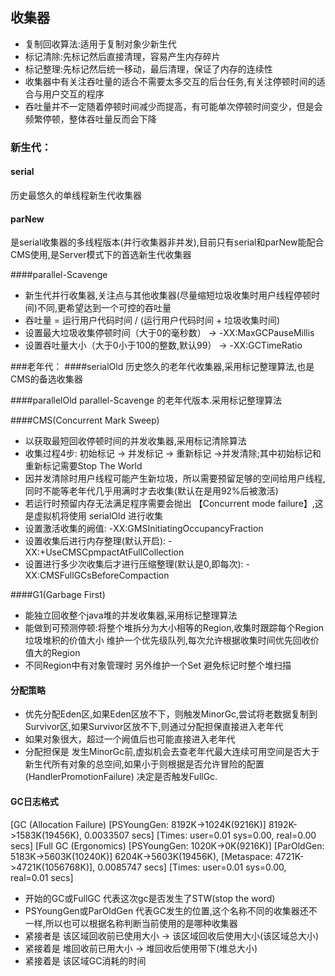 ## 收集器
 - 复制回收算法:适用于复制对象少新生代
 - 标记清除:先标记然后直接清理，容易产生内存碎片
 - 标记整理:先标记然后统一移动，最后清理，保证了内存的连续性
 - 收集器中有关注吞吐量的适合不需要太多交互的后台任务,有关注停顿时间的适合与用户交互的程序
 - 吞吐量并不一定随着停顿时间减少而提高，有可能单次停顿时间变少，但是会频繁停顿，整体吞吐量反而会下降
### 新生代：
#### serial
历史最悠久的单线程新生代收集器

#### parNew
是serial收集器的多线程版本(并行收集器非并发),目前只有serial和parNew能配合CMS使用,是Server模式下的首选新生代收集器

####parallel-Scavenge
- 新生代并行收集器,关注点与其他收集器(尽量缩短垃圾收集时用户线程停顿时间)不同,更希望达到一个可控的吞吐量
- 吞吐量 = 运行用户代码时间 / (运行用户代码时间 + 垃圾收集时间)
- 设置最大垃圾收集停顿时间（大于0的毫秒数） -> -XX:MaxGCPauseMillis 
- 设置吞吐量大小（大于0小于100的整数,默认99） -> -XX:GCTimeRatio

###老年代：
####serialOld
历史悠久的老年代收集器,采用标记整理算法,也是CMS的备选收集器

####parallelOld
parallel-Scavenge 的老年代版本.采用标记整理算法

####CMS(Concurrent Mark Sweep)
- 以获取最短回收停顿时间的并发收集器,采用标记清除算法
- 收集过程4步: 初始标记 -> 并发标记 -> 重新标记 ->并发清除;其中初始标记和重新标记需要Stop The World
- 因并发清除时用户线程可能产生新垃圾，所以需要预留足够的空间给用户线程,同时不能等老年代几乎用满时才去收集(默认在是用92%后被激活)
- 若运行时预留内存无法满足程序需要会抛出 【Concurrent mode failure】,这是虚拟机将使用 serialOld 进行收集
- 设置激活收集的阙值: -XX:GMSInitiatingOccupancyFraction
- 设置收集后进行内存整理(默认开启): -XX:+UseCMSCpmpactAtFullCollection
- 设置进行多少次收集后才进行压缩整理(默认是0,即每次): -XX:CMSFullGCsBeforeCompaction

####G1(Garbage First)
 - 能独立回收整个java堆的并发收集器,采用标记整理算法
 - 能做到可预测停顿:将整个堆拆分为大小相等的Region,收集时跟踪每个Region垃圾堆积的价值大小 维护一个优先级队列,每次允许根据收集时间优先回收价值大的Region
 - 不同Region中有对象管理时 另外维护一个Set 避免标记时整个堆扫描

#### 分配策略
 - 优先分配Eden区,如果Eden区放不下，则触发MinorGc,尝试将老数据复制到Survivor区,如果Survivor区放不下,则通过分配担保直接进入老年代
 - 如果对象很大，超过一个阙值后也可能直接进入老年代
 - 分配担保是 发生MinorGc前,虚拟机会去查老年代最大连续可用空间是否大于新生代所有对象的总空间,如果小于则根据是否允许冒险的配置(HandlerPromotionFailure) 决定是否触发FullGc.

 #### GC日志格式
 [GC (Allocation Failure) [PSYoungGen: 8192K->1024K(9216K)] 8192K->1583K(19456K), 0.0033507 secs] [Times: user=0.01 sys=0.00, real=0.00 secs] 
 [Full GC (Ergonomics) [PSYoungGen: 1020K->0K(9216K)] [ParOldGen: 5183K->5603K(10240K)] 6204K->5603K(19456K), [Metaspace: 4721K->4721K(1056768K)], 0.0085747 secs] [Times: user=0.01 sys=0.00, real=0.01 secs] 

 - 开始的GC或FullGC 代表这次gc是否发生了STW(stop the word)
 - PSYoungGen或ParOldGen 代表GC发生的位置,这个名称不同的收集器还不一样,所以也可以根据名称判断当前使用的是哪种收集器
 - 紧接者是 该区域回收前已使用大小 -> 该区域回收后使用大小(该区域总大小)
 - 紧接着是 堆回收前已用大小 -> 堆回收后使用带下(堆总大小)
 - 紧接着是 该区域GC消耗的时间

